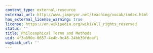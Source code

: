 ```yaml
---
content_type: external-resource
external_url: http://www.jimpryor.net/teaching/vocab/index.html
has_external_license_warning: true
license: https://en.wikipedia.org/wiki/All_rights_reserved
status: ''
title: Philosophical Terms and Methods
uid: 4f3a890e-0657-4e4b-9c46-24bb39fdeaf1
wayback_url: ''
---
```


